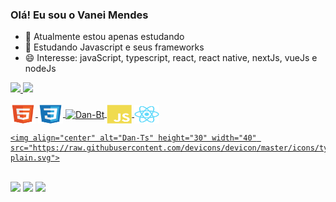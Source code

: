 ### Olá! Eu sou o Vanei Mendes



- :telescope: Atualmente estou apenas estudando
- :seedling: Estudando Javascript e seus frameworks
- :smile: Interesse: javaScript, typescript, react, react native, nextJs, vueJs e nodeJs


<div style="display: flex">
  <a href="https://github.com/vanei2002">
  <img height="180em" src="https://github-readme-stats.vercel.app/api?username=vanei2002&show_icons=true&theme=radical&include_all_commits=true&count_private=true"/>
 
  <img height="180em" src="https://github-readme-stats.vercel.app/api/top-langs/?username=vanei2002&layout=compact&langs_count=16&theme=radical"/>
</div>

<div style="display: inline_block"><br>
  <img align="center" alt="Dan-HTML" height="30" width="40" src="https://raw.githubusercontent.com/devicons/devicon/master/icons/html5/html5-original.svg">
  
  <img align="center" alt="Dan-CSS" height="30" width="40" src="https://raw.githubusercontent.com/devicons/devicon/master/icons/css3/css3-original.svg">
  
  <img align="center" alt="Dan-Bt" height="41" width="40" src="https://img.icons8.com/color/452/bootstrap.png">
  
  <img align="center" alt="Dan-Js" height="30" width="40" src="https://raw.githubusercontent.com/devicons/devicon/master/icons/javascript/javascript-plain.svg">
  
  <img align="center" alt="Rafa-React" height="30" width="40" src="https://raw.githubusercontent.com/devicons/devicon/master/icons/react/react-original.svg">
  
    <img align="center" alt="Dan-Ts" height="30" width="40" src="https://raw.githubusercontent.com/devicons/devicon/master/icons/typescript/typescript-plain.svg">
  

</div>

<br>
  
<div style="">
  <a href="https://www.instagram.com/vaneimendes016/" target="_blank"><img src="https://img.shields.io/badge/-Instagram-%23E4405F?style=for-the-badge&logo=instagram&logoColor=white" target="_blank"></a>
  <a href = "mailto:vanei.jesus016@gmail.com"><img src="https://img.shields.io/badge/-Gmail-%23333?style=for-the-badge&logo=gmail&logoColor=white" target="_blank"></a>
  <a href="https://www.linkedin.com/in/vanei-mendes-353bb71ab/" target="_blank"><img src="https://img.shields.io/badge/-LinkedIn-%230077B5?style=for-the-badge&logo=linkedin&logoColor=white" target="_blank"></a>
</div>

